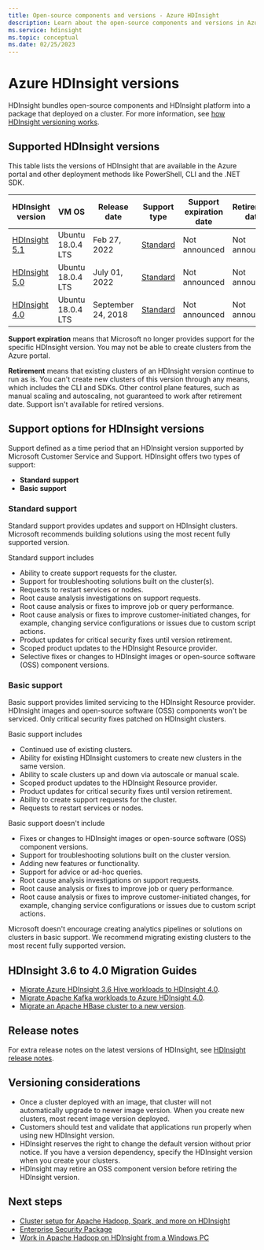 ```yaml
---
title: Open-source components and versions - Azure HDInsight 
description: Learn about the open-source components and versions in Azure HDInsight.
ms.service: hdinsight
ms.topic: conceptual
ms.date: 02/25/2023
---
```


# Azure HDInsight versions

HDInsight bundles open-source components and HDInsight platform into a package that deployed on a cluster. For more information, see [how HDInsight versioning works](hdinsight-overview-versioning.md).

## Supported HDInsight versions

This table lists the versions of HDInsight that are available in the Azure portal and other deployment methods like PowerShell, CLI and the .NET SDK.

| HDInsight version | VM OS | Release date| Support type | Support expiration date | Retirement date | High availability |
| --- | --- | --- | --- | --- | --- | ---|
| [HDInsight 5.1](hdinsight-50-component-versioning.md) |Ubuntu 18.0.4 LTS |Feb 27, 2022 | [Standard](hdinsight-component-versioning.md#support-options-for-hdinsight-versions) | Not announced |Not announced| Yes |
| [HDInsight 5.0](hdinsight-50-component-versioning.md) |Ubuntu 18.0.4 LTS |July 01, 2022 | [Standard](hdinsight-component-versioning.md#support-options-for-hdinsight-versions) | Not announced |Not announced| Yes |
| [HDInsight 4.0](hdinsight-40-component-versioning.md) |Ubuntu 18.0.4 LTS |September 24, 2018 | [Standard](hdinsight-component-versioning.md#support-options-for-hdinsight-versions) | Not announced | Not announced |Yes |

**Support expiration** means that Microsoft no longer provides support for the specific HDInsight version. You may not be able to create clusters from the Azure portal.

**Retirement** means that existing clusters of an HDInsight version continue to run as is. You can't create new clusters of this version through any means, which includes the CLI and SDKs. Other control plane features, such as manual scaling and autoscaling, not guaranteed to work after retirement date. Support isn't available for retired versions.

## Support options for HDInsight versions

Support defined as a time period that an HDInsight version supported by Microsoft Customer Service and Support. HDInsight offers two types of support: 
- **Standard support**
- **Basic support**

### Standard support

Standard support provides updates and support on HDInsight clusters. Microsoft recommends building solutions using the most recent fully supported version. 

Standard support includes
- Ability to create support requests for the cluster.
- Support for troubleshooting solutions built on the cluster(s). 
- Requests to restart services or nodes.
- Root cause analysis investigations on support requests.
- Root cause analysis or fixes to improve job or query performance.
- Root cause analysis or fixes to improve customer-initiated changes, for example, changing service configurations or issues due to custom script actions.
- Product updates for critical security fixes until version retirement.
- Scoped product updates to the HDInsight Resource provider.
- Selective fixes or changes to HDInsight images or open-source software (OSS) component versions.

### Basic support

Basic support provides limited servicing to the HDInsight Resource provider. HDInsight images and open-source software (OSS) components won't be serviced. Only critical security fixes patched on HDInsight clusters. 

Basic support includes
- Continued use of existing clusters.
- Ability for existing HDInsight customers to create new clusters in the same version.
- Ability to scale clusters up and down via autoscale or manual scale.
- Scoped product updates to the HDInsight Resource provider.
- Product updates for critical security fixes until version retirement.
- Ability to create support requests for the cluster.
- Requests to restart services or nodes.

Basic support doesn't include
- Fixes or changes to HDInsight images or open-source software (OSS) component versions.
- Support for troubleshooting solutions built on the cluster version. 
- Adding new features or functionality.
- Support for advice or ad-hoc queries.
- Root cause analysis investigations on support requests.
- Root cause analysis or fixes to improve job or query performance.
- Root cause analysis or fixes to improve customer-initiated changes, for example, changing service configurations or issues due to custom script actions.

Microsoft doesn't encourage creating analytics pipelines or solutions on clusters in basic support. We recommend migrating existing clusters to the most recent fully supported version. 

## HDInsight 3.6 to 4.0 Migration Guides
- [Migrate Azure HDInsight 3.6 Hive workloads to HDInsight 4.0](interactive-query/apache-hive-migrate-workloads.md).
- [Migrate Apache Kafka workloads to Azure HDInsight 4.0](kafka/migrate-versions.md).
- [Migrate an Apache HBase cluster to a new version](hbase/apache-hbase-migrate-new-version.md).

## Release notes

For extra release notes on the latest versions of HDInsight, see [HDInsight release notes](hdinsight-release-notes.md).

## Versioning considerations
- Once a cluster deployed with an image, that cluster will not automatically upgrade to newer image version. When you create new clusters, most recent image version deployed.
- Customers should test and validate that applications run properly when using new HDInsight version.
- HDInsight reserves the right to change the default version without prior notice. If you have a version dependency, specify the HDInsight version when you create your clusters.
- HDInsight may retire an OSS component version before retiring the HDInsight version.

## Next steps

- [Cluster setup for Apache Hadoop, Spark, and more on HDInsight](hdinsight-hadoop-provision-linux-clusters.md)
- [Enterprise Security Package](./enterprise-security-package.md)
- [Work in Apache Hadoop on HDInsight from a Windows PC](hdinsight-hadoop-windows-tools.md)
